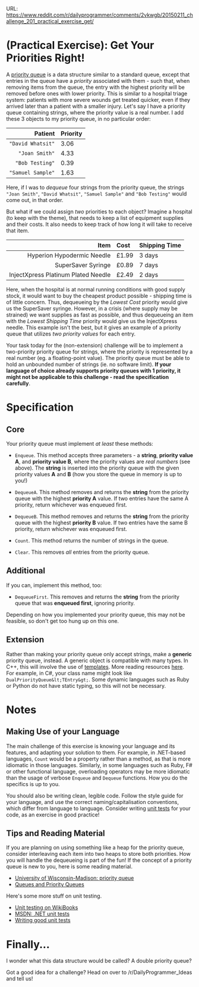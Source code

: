 URL: https://www.reddit.com/r/dailyprogrammer/comments/2vkwgb/20150211_challenge_201_practical_exercise_get/

# **(Practical Exercise)**: Get Your Priorities Right!

A [priority queue](http://en.wikipedia.org/wiki/Priority_queue) is a data structure similar to a standard queue, except that entries in the queue have a *priority* associated with them - such that, when removing items from the queue, the entry with the highest priority will be removed before ones with lower priority. This is similar to a hospital triage system: patients with more severe wounds get treated quicker, even if they arrived later than a patient with a smaller injury. Let's say I have a priority queue containing strings, where the priority value is a real number. I add these 3 objects to my priority queue, in no particular order:

| Patient | Priority |
|--------:|:---------|
| `"David Whatsit"` | 3.06 |
| `"Joan Smith"` | 4.33 |
| `"Bob Testing"` | 0.39 |
| `"Samuel Sample"` | 1.63 |

Here, if I was to *dequeue* four strings from the priority queue, the strings `"Joan Smith"`, `"David Whatsit"`, `"Samuel Sample"` and `"Bob Testing"` would come out, in that order.

But what if we could assign *two* priorities to each object? Imagine a hospital (to keep with the theme), that needs to keep a list of equipment supplies and their costs. It also needs to keep track of how long it will take to receive that item.

| Item | Cost | Shipping Time |
|--------:|:--------|:--------|
| Hyperion Hypodermic Needle | £1.99 | 3 days |
| SuperSaver Syringe | £0.89 | 7 days |
| InjectXpress Platinum Plated Needle | £2.49 | 2 days |

Here, when the hospital is at normal running conditions with good supply stock, it would want to buy the cheapest product possible - shipping time is of little concern. Thus, dequeueing by the *Lowest Cost* priority would give us the SuperSaver syringe. However, in a crisis (where supply may be strained) we want supplies as fast as possible, and thus dequeueing an item with the *Lowest Shipping Time* priority would give us the InjectXpress needle. This example isn't the best, but it gives an example of a priority queue that utilizes *two priority values* for each entry.

Your task today for the (non-extension) challenge will be to implement a two-priority priority queue for strings, where the priority is represented by a real number (eg. a floating-point value). The priority queue must be able to hold an unbounded number of strings (ie. no software limit). **If your language of choice already supports priority queues with 1 priority, it might not be applicable to this challenge - read the specification carefully**.

# Specification

## Core

Your priority queue must implement *at least* these methods:

* `Enqueue`. This method accepts three parameters - a **string**, **priority value A**, and **priority value B**, where the priority values are *real numbers* (see above). The **string** is inserted into the priority queue with the given priority values **A** and **B** (how you store the queue in memory is up to you!)

* `DequeueA`. This method removes and returns the **string** from the priority queue with the highest **priority A** value. If two entries have the same A priority, return whichever was enqueued first.

* `DequeueB`. This method removes and returns the **string** from the priority queue with the highest **priority B** value. If two entries have the same B priority, return whichever was enqueued first.

* `Count`. This method returns the number of strings in the queue.

* `Clear`. This removes *all* entries from the priority queue.

## Additional

If you can, implement this method, too:

* `DequeueFirst`. This removes and returns the **string** from the priority queue that was **enqueued first**, ignoring priority.

Depending on how you implemented your priority queue, this may not be feasible, so don't get too hung up on this one.

## Extension

Rather than making your priority queue only accept strings, make a **generic** priority queue, instead. A generic object is compatible with many types. In C++, this will involve the use of [templates](//en.wikipedia.org/wiki/Template_\(C%2B%2B\)). More reading resources [here](//en.wikipedia.org/wiki/Generic_programming). For example, in C#, your class name might look like `DualPriorityQueue&lt;TEntry&gt;`. Some dynamic languages such as Ruby or Python do not have static typing, so this will not be necessary.

# Notes

## Making Use of your Language

The main challenge of this exercise is knowing your language and its features, and adapting your solution to them. For example, in .NET-based languages, `Count` would be a property rather than a method, as that is more idiomatic in those languages. Similarly, in some languages such as Ruby, F# or other functional language, overloading operators may be more idiomatic than the usage of verbose `Enqueue` and `Dequeue` functions. How you do the specifics is up to you.

You should also be writing clean, legible code. Follow the style guide for your language, and use the correct naming/capitalisation conventions, which differ from language to language. Consider writing [unit tests](http://en.wikipedia.org/wiki/Unit_testing) for your code, as an exercise in good practice!

## Tips and Reading Material

If you are planning on using something like a heap for the priority queue, consider interleaving each item into two heaps to store both priorities. How you will handle the dequeueing is part of the fun! If the concept of a priority queue is new to you, here is some reading material.

* [University of Wisconsin-Madison: priority queue](http://pages.cs.wisc.edu/~vernon/cs367/notes/11.PRIORITY-Q.html)
* [Queues and Priority Queues](http://www.oopweb.com/Java/Documents/ThinkCSJav/Volume/chap16.htm)

Here's some more stuff on unit testing.

* [Unit testing on WikiBooks](http://en.wikibooks.org/wiki/Introduction_to_Software_Engineering/Testing/Unit_Tests)
* [MSDN: .NET unit tests](https://msdn.microsoft.com/en-us/library/hh694602.aspx)
* [Writing good unit tests](https://developer.salesforce.com/page/How_to_Write_Good_Unit_Tests)

# Finally...

I wonder what this data structure would be called? A double priority queue?

Got a good idea for a challenge? Head on over to /r/DailyProgrammer_Ideas and tell us!
